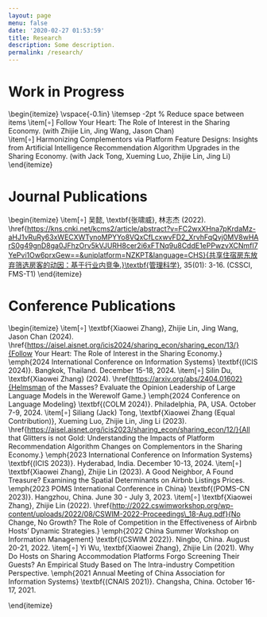 ```yaml
---
layout: page
menu: false
date: '2020-02-27 01:53:59'
title: Research
description: Some description.
permalink: /research/
---
```


# Work in Progress
\begin{itemize} 
    \vspace{-0.1in} \itemsep -2pt % Reduce space between items
    \item[$\circ$] Follow Your Heart: The Role of Interest in the Sharing Economy. (with  Zhijie Lin, Jing Wang, Jason Chan)    
    \item[$\circ$] Harmonizing Complementors via Platform Feature Designs: Insights from Artificial Intelligence Recommendation Algorithm Upgrades in the Sharing Economy. (with Jack Tong, Xueming Luo, Zhijie Lin, Jing Li)
\end{itemize}

# Journal Publications
\begin{itemize}
    \item[$\circ$] 吴懿, \textbf{张啸威}, 林志杰 (2022). \href{https://kns.cnki.net/kcms2/article/abstract?v=FC2wxXHna7pKrdaMz-aHJ1vRuRy63xWECXWTynoMPYYo8VQxCfLcxwvFD2_XrvhFqQvj0MV8wHArS0g49gnD8ga0JFhzOrv5kVJURH8cer2i6xFTNq9u8CddE1ePPwzvXCNmfl7YePvi1Ow6prxGew==&uniplatform=NZKPT&language=CHS}{共享住宿房东放弃筛选房客的动因：基于行业内竞争.}\textbf{管理科学}, 35(01): 3-16. (CSSCI, FMS-T1)
\end{itemize}

# Conference Publications

\begin{itemize}
    \item[$\circ$] \textbf{Xiaowei Zhang}, Zhijie Lin, Jing Wang, Jason Chan (2024). \href{https://aisel.aisnet.org/icis2024/sharing_econ/sharing_econ/13/}{Follow Your Heart: The Role of Interest in the Sharing Economy.} \emph{2024 International Conference on Information Systems} \textbf{(ICIS 2024)}. Bangkok, Thailand. December 15-18, 2024.
    \item[$\circ$] Silin Du, \textbf{Xiaowei Zhang} (2024). \href{https://arxiv.org/abs/2404.01602}{Helmsman of the Masses? Evaluate the Opinion Leadership of Large Language Models in the Werewolf Game.}  \emph{2024 Conference on Language Modeling} \textbf{(COLM 2024)}. Philadelphia, PA, USA. October 7-9, 2024.
    \item[$\circ$] Siliang (Jack) Tong, \textbf{Xiaowei Zhang (Equal Contribution)}, Xueming Luo, Zhijie Lin, Jing Li (2023). \href{https://aisel.aisnet.org/icis2023/sharing_econ/sharing_econ/12/}{All that Glitters is not Gold: Understanding the Impacts of Platform Recommendation Algorithm Changes on Complementors in the Sharing Economy.}  \emph{2023 International Conference on Information Systems} \textbf{(ICIS 2023)}. Hyderabad, India. December 10-13, 2024.
    \item[$\circ$] \textbf{Xiaowei Zhang}, Zhijie Lin (2023). A Good Neighbor, A Found Treasure? Examining the Spatial Determinants on Airbnb Listings Prices. \emph{2023 POMS International Conference in China} \textbf{(POMS-CN 2023)}. Hangzhou, China. June 30 - July 3, 2023.
    \item[$\circ$] \textbf{Xiaowei Zhang}, Zhijie Lin (2022). \href{http://2022.cswimworkshop.org/wp-content/uploads/2022/08/CSWIM-2022-Proceedings\_18-Aug.pdf}{No Change, No Growth? The Role of Competition in the Effectiveness of Airbnb Hosts’ Dynamic Strategies.} \emph{2022 China Summer Workshop on Information Management} \textbf{(CSWIM 2022)}. Ningbo, China. August 20-21, 2022.
    \item[$\circ$] Yi Wu, \textbf{Xiaowei Zhang}, Zhijie Lin (2021). Why Do Hosts on Sharing Accommodation Platforms Forgo Screening Their Guests? An Empirical Study Based on The Intra-industry Competition Perspective. \emph{2021 Annual Meeting of China Association for Information Systems} \textbf{(CNAIS 2021)}. Changsha, China. October 16-17, 2021.

\end{itemize}

